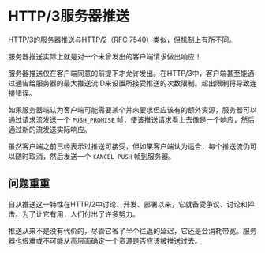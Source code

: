# HTTP/3服务器推送

HTTP/3的服务器推送与HTTP/2（[RFC 7540](https://httpwg.org/specs/rfc7540.html)）类似，但机制上有所不同。

服务器推送实际上就是对一个未曾发出的客户端请求做出响应！

服务器推送仅在客户端同意的前提下才允许发出。在HTTP/3中，客户端甚至能通过通告给服务器的最大推送流ID来设置所接受推送的次数限制。超出限制将导致连接错误。

如果服务器端认为客户端可能需要某个并未要求但应该有的额外资源，服务器可以通过请求流发送一个 `PUSH_PROMISE` 帧，使该推送请求看上去像是一个响应，然后通过新的流发送实际响应。

虽然客户端之前已经表示过推送可接受，但如果客户端认为适合，每个推送流仍可以随时取消，然后发送一个 `CANCEL_PUSH` 帧到服务器。

## 问题重重

自从推送这一特性在HTTP/2中讨论、开发、部署以来，它就备受争议、讨论和抨击。为了让它有用，人们付出了许多努力。

推送从来不是没有代价的，尽管它省了半个往返的延迟，它还是会消耗带宽。服务器也很难或不可能从高层面确定一个资源是否应该被推送过去。
